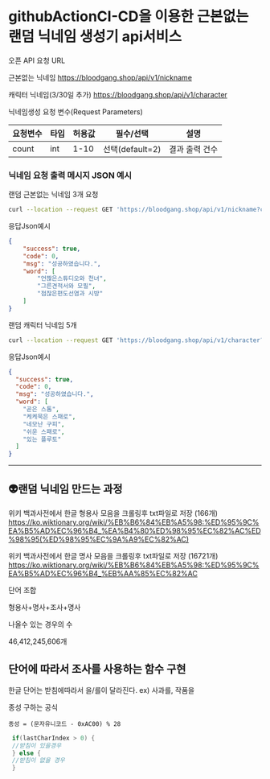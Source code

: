 # githubActionCI-CD을 이용한 근본없는 랜덤 닉네임 생성기 api서비스 

오픈 API 요청 URL

근본없는 닉네임
https://bloodgang.shop/api/v1/nickname


캐릭터 닉네임(3/30일 추가)
https://bloodgang.shop/api/v1/character

닉네임생성 요청 변수(Request Parameters)

|요청변수|타입|허용값|필수/선택|설명|
|------|---|---|---|---|
|  count |int|1-10|선택(default=2)|결과 출력 건수|

### 닉네임 요청 출력 메시지 JSON 예시
랜덤 근본없는 닉네임 3개 요청
``` bash
curl --location --request GET 'https://bloodgang.shop/api/v1/nickname?count=3'
```

응답Json예시
```json
{
    "success": true,
    "code": 0,
    "msg": "성공하였습니다.",
    "word": [
        "언짢은스튜디오와 천녀",
        "그른견적서와 모필",
        "점잖은편도선염과 시방"
    ]
}
```

랜덤 캐릭터 닉네임 5개
``` bash
curl --location --request GET 'https://bloodgang.shop/api/v1/character?count=5'
```
응답Json예시
```json
{
  "success": true,
  "code": 0,
  "msg": "성공하였습니다.",
  "word": [
    "곧은 스톰",
    "케케묵은 스패로",
    "네모난 구피",
    "쉬운 스패로",
    "있는 플루토"
  ]
}
```

---
## 👽랜덤 닉네임 만드는 과정


위키 백과사전에서 한글 형용사 모음을 크롤링후 txt파일로 저장 (166개)
https://ko.wiktionary.org/wiki/%EB%B6%84%EB%A5%98:%ED%95%9C%EA%B5%AD%EC%96%B4_%EA%B4%80%ED%98%95%EC%82%AC%ED%98%95(%ED%98%95%EC%9A%A9%EC%82%AC)

위키 백과사전에서 한글 명사 모음을 크롤링후 txt파일로 저장 (16721개)
https://ko.wiktionary.org/wiki/%EB%B6%84%EB%A5%98:%ED%95%9C%EA%B5%AD%EC%96%B4_%EB%AA%85%EC%82%AC

단어 조합


형용사+명사+조사+명사

나올수 있는 경우의 수

46,412,245,606개

## 단어에 따라서 조사를 사용하는 함수 구현

한글 단어는 받침에따라서 을/를이 달라진다.
ex) 사과를, 작품을 

종성 구하는 공식
```
종성 = (문자유니코드 - 0xAC00) % 28
```

``` java
 if(lastCharIndex > 0) {
 //받침이 있을경우
 } else {
 //받침이 없을 경우
 }
```
